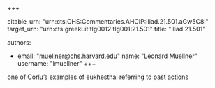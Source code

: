+++


citable_urn: "urn:cts:CHS:Commentaries.AHCIP:Iliad.21.501.aGw5C8i"
target_urn: "urn:cts:greekLit:tlg0012.tlg001:21.501"
title: "Iliad 21.501"

authors:
- email: "muellner@chs.harvard.edu"
  name: "Leonard Muellner"
  username: "lmuellner"
+++

<p>one of Corlu’s examples of eukhesthai referring to past actions</p>